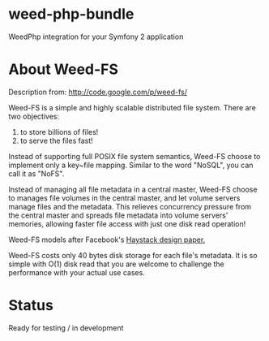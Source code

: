 weed-php-bundle
===============

WeedPhp integration for your Symfony 2 application

About Weed-FS
===============

Description from: http://code.google.com/p/weed-fs/

Weed-FS is a simple and highly scalable distributed file system. There are two objectives:

 1) to store billions of files!
 2) to serve the files fast! 

Instead of supporting full POSIX file system semantics, Weed-FS choose to implement only a key~file mapping. Similar to the word "NoSQL", you can call it as "NoFS".

Instead of managing all file metadata in a central master, Weed-FS choose to manages file volumes in the central master, and let volume servers manage files and the metadata. This relieves concurrency pressure from the central master and spreads file metadata into volume servers' memories, allowing faster file access with just one disk read operation!

Weed-FS models after Facebook's [Haystack design paper.](http://www.usenix.org/event/osdi10/tech/full_papers/Beaver.pdf)

Weed-FS costs only 40 bytes disk storage for each file's metadata. It is so simple with O(1) disk read that you are welcome to challenge the performance with your actual use cases.


Status
===============

Ready for testing / in development